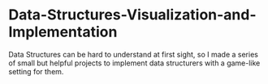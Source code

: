 # Data-Structures-Visualization-and-Implementation
Data Structures can be hard to understand at first sight, so I made a series of small but helpful projects to implement data structurers with a game-like setting for them.

